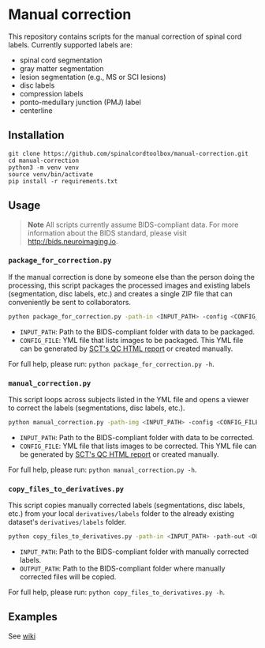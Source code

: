 # Manual correction

This repository contains scripts for the manual correction of spinal cord labels. Currently supported labels are: 
- spinal cord segmentation
- gray matter segmentation
- lesion segmentation (e.g., MS or SCI lesions)
- disc labels
- compression labels
- ponto-medullary junction (PMJ) label
- centerline

## Installation

```console
git clone https://github.com/spinalcordtoolbox/manual-correction.git
cd manual-correction
python3 -m venv venv
source venv/bin/activate
pip install -r requirements.txt
```

## Usage

> **Note** All scripts currently assume BIDS-compliant data. For more information about the BIDS standard, please visit http://bids.neuroimaging.io.

### `package_for_correction.py`

If the manual correction is done by someone else than the person doing the processing, this script packages the processed images and existing labels (segmentation, disc labels, etc.) and creates a single ZIP file that can conveniently be sent to collaborators.

```bash
python package_for_correction.py -path-in <INPUT_PATH> -config <CONFIG_FILE>
```

- `INPUT_PATH`: Path to the BIDS-compliant folder with data to be packaged.
- `CONFIG_FILE`: YML file that lists images to be packaged. This YML file can be generated by [SCT's QC HTML report](https://spinalcordtoolbox.com/overview/concepts/inspecting-results-qc-fsleyes.html#how-do-i-use-the-qc-report) or created manually. 

For full help, please run: `python package_for_correction.py -h`.

### `manual_correction.py`

This script loops across subjects listed in the YML file and opens a viewer to correct the labels (segmentations, disc labels, etc.). 

```bash
python manual_correction.py -path-img <INPUT_PATH> -config <CONFIG_FILE>
```

- `INPUT_PATH`: Path to the BIDS-compliant folder with data to be corrected.
- `CONFIG_FILE`: YML file that lists images to be corrected. This YML file can be generated by [SCT's QC HTML report](https://spinalcordtoolbox.com/overview/concepts/inspecting-results-qc-fsleyes.html#how-do-i-use-the-qc-report) or created manually. 

For full help, please run: `python manual_correction.py -h`.

### `copy_files_to_derivatives.py`

This script copies manually corrected labels (segmentations, disc labels, etc.) from your local `derivatives/labels` folder to the already existing dataset's `derivatives/labels` folder.

```bash
python copy_files_to_derivatives.py -path-in <INPUT_PATH> -path-out <OUTPUT_PATH>
```

- `INPUT_PATH`: Path to the BIDS-compliant folder with manually corrected labels.
- `OUTPUT_PATH`: Path to the BIDS-compliant folder where manually corrected files will be copied.

For full help, please run: `python copy_files_to_derivatives.py -h`.

## Examples

See [wiki](https://github.com/spinalcordtoolbox/manual-correction/wiki)
